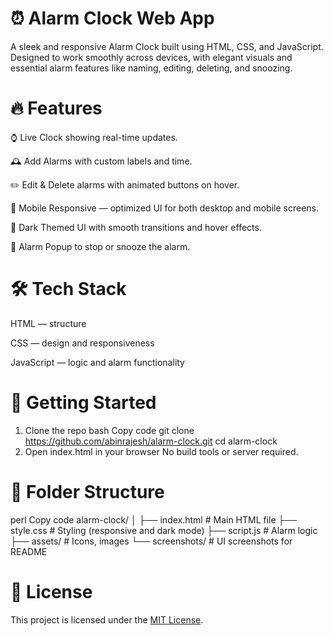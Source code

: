 # ⏰ Alarm Clock Web App
A sleek and responsive Alarm Clock built using HTML, CSS, and JavaScript. Designed to work smoothly across devices, with elegant visuals and essential alarm features like naming, editing, deleting, and snoozing.

# 🔥 Features
⌚ Live Clock showing real-time updates.

🕰️ Add Alarms with custom labels and time.

✏️ Edit & Delete alarms with animated buttons on hover.

📱 Mobile Responsive — optimized UI for both desktop and mobile screens.

🌙 Dark Themed UI with smooth transitions and hover effects.

🔔 Alarm Popup to stop or snooze the alarm.


# 🛠️ Tech Stack
HTML — structure

CSS — design and responsiveness

JavaScript — logic and alarm functionality

# 🚀 Getting Started
1. Clone the repo
bash
Copy code
git clone https://github.com/abinrajesh/alarm-clock.git
cd alarm-clock
2. Open index.html in your browser
No build tools or server required.

# 📁 Folder Structure
perl
Copy code
alarm-clock/
│
├── index.html          # Main HTML file
├── style.css           # Styling (responsive and dark mode)
├── script.js           # Alarm logic
├── assets/             # Icons, images
└── screenshots/        # UI screenshots for README
# 📄 License
This project is licensed under the [MIT License](LICENSE.txt).

